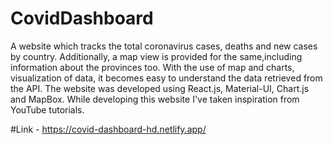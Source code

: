 # CovidDashboard
A website which tracks the total coronavirus cases, deaths and new cases by country. Additionally, a map view is provided for the same,including information about the provinces too. With the use of map and charts, visualization of data, it becomes easy to understand the data retrieved from the API. The website was developed using React.js, Material-UI, Chart.js and MapBox. While developing this website I've taken inspiration from YouTube tutorials.


#Link - https://covid-dashboard-hd.netlify.app/
